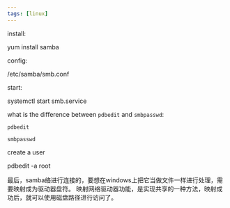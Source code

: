 ```yaml
---
tags: [linux]
---
```


install:  

yum install samba

config:  

/etc/samba/smb.conf

start: 

systemctl start smb.service


what is the difference between `pdbedit` and `smbpasswd`:
```
pdbedit

smbpasswd
```


create a user

pdbedit -a root



最后，samba络进行连接的，要想在windows上把它当做文件一样进行处理，需要映射成为驱动器盘符。
映射网络驱动器功能，是实现共享的一种方法，映射成功后，就可以使用磁盘路径进行访问了。

